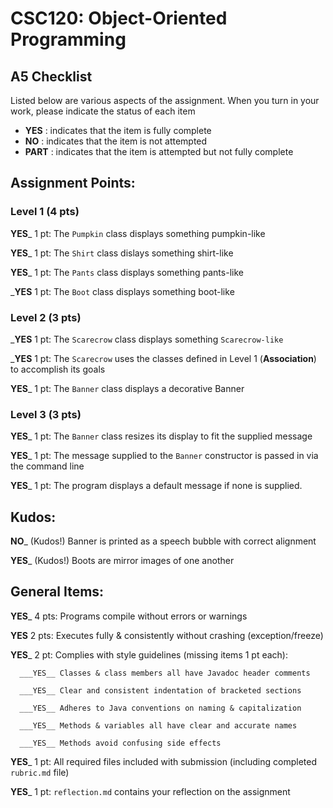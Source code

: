 # CSC120: Object-Oriented Programming
## A5 Checklist

Listed below are various aspects of the assignment.  When you turn in your work, please indicate the status of each item

- **YES** : indicates that the item is fully complete
- **NO** : indicates that the item is not attempted
- **PART** : indicates that the item is attempted but not fully complete


## Assignment Points:

### Level 1 (4 pts)

__YES___ 1 pt: The `Pumpkin` class displays something pumpkin-like

__YES___ 1 pt: The `Shirt` class dislays something shirt-like

__YES___ 1 pt: The `Pants` class displays something pants-like

___YES__ 1 pt: The `Boot` class displays something boot-like

### Level 2 (3 pts)

___YES__ 1 pt: The `Scarecrow` class displays something `Scarecrow-like`

___YES__ 1 pt: The `Scarecrow` uses the classes defined in Level 1 (**Association**) to accomplish its goals

__YES___ 1 pt: The `Banner` class displays a decorative Banner

### Level 3 (3 pts)

__YES___ 1 pt: The `Banner` class resizes its display to fit the supplied message

__YES___ 1 pt: The message supplied to the `Banner` constructor is passed in via the command line

__YES___ 1 pt: The program displays a default message if none is supplied.

## Kudos:

__NO___ (Kudos!) Banner is printed as a speech bubble with correct alignment

__YES___ (Kudos!) Boots are mirror images of one another



## General Items:

__YES___ 4 pts: Programs compile without errors or warnings

__YES__ 2 pts: Executes fully & consistently without crashing (exception/freeze)

__YES___ 2 pt: Complies with style guidelines (missing items 1 pt each):

      ___YES__ Classes & class members all have Javadoc header comments

      ___YES__ Clear and consistent indentation of bracketed sections

      ___YES__ Adheres to Java conventions on naming & capitalization

      ___YES__ Methods & variables all have clear and accurate names

      ___YES__ Methods avoid confusing side effects

__YES___ 1 pt: All required files included with submission (including completed `rubric.md` file)

__YES___ 1 pt: `reflection.md` contains your reflection on the assignment
